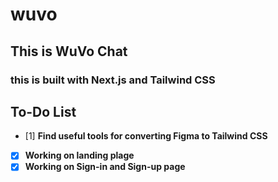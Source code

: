 # wuvo
## This is WuVo Chat
### this is built with Next.js and Tailwind CSS 
## To-Do List


- [1] **Find useful tools for converting Figma to Tailwind CSS**
- [x] **Working on landing plage**
- [x] **Working on Sign-in and Sign-up page**
